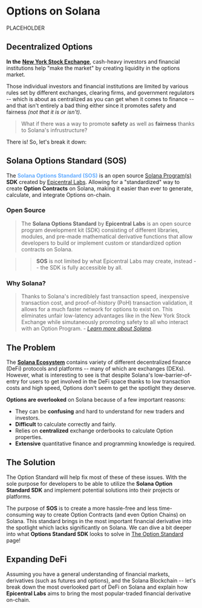# Options on Solana

PLACEHOLDER

## Decentralized Options

**In the** [**New York Stock Exchange**](https://www.nyse.com/index), cash-heavy investors and financial institutions help "make the market" by creating liquidity in the options market. 

Those individual investors and financial institutions are limited by various rules set by different exchanges, clearing firms, and government regulators -- which is about as centralized as you can get when it comes to finance -- and that isn't entirely a bad thing either since it promotes safety and fairness *(not that it is or isn't)*.

>What if there was a way to promote **safety** as well as **fairness** thanks to Solana's infrustructure?

There is! So, let's break it down:

## Solana Options Standard (SOS)

The <span style="color: #64acff">**Solana Options Standard (SOS)**</span> is an open source [Solana Program(s)](https://solana.com/docs/core/programs) **SDK** created by [Epicentral Labs](/epicentral-labs/about). Allowing for a "standardized" way to create **Option Contracts** on Solana, making it easier than ever to generate, calculate, and integrate Options on-chain.

### Open Source

>The **Solana Options Standard** by **Epicentral Labs** is an open source program development kit (SDK) consisting of different libraries, modules, and pre-made mathematical derivative functions that allow developers to build or implement custom or standardized option contracts on Solana. 

>>**SOS** is not limited by what Epicentral Labs may create, instead -- the SDK is fully accessible by all. 

### Why Solana?

>Thanks to Solana's incrediblely fast transaction speed, inexpensive transaction cost, and proof-of-history (PoH) transaction validation, it allows for a much faster network for options to exist on. This eliminates unfair low-latency advantages like in the New York Stock Exchange while simutaneously promoting safety to all who interact with an Option Program. - [*Learn more about Solana*](https://solana.com/).

## The Problem

The [**Solana Ecosystem**](https://solana.com/) contains variety of different decentralized finance (DeFi) protocols and platforms -- many of which are exchanges (DEXs). However, what is interesting to see is that despite Solana's low-barrier-of-entry for users to get involved in the DeFi space thanks to low transaction costs and high speed, Options don't seem to get the spotlight they deserve. 

**Options are overlooked** on Solana because of a few important reasons:

- They can be **confusing** and hard to understand for new traders and investors.
- **Difficult** to calculate correctly and fairly.
- Relies on **centralized** exchange orderbooks to calculate Option properties.
- **Extensive** quantitative finance and programming knowledge is required.

## The Solution

The Option Standard will help fix most of these of these issues. With the sole purpose for developers to be able to utilize the **Solana Option Standard SDK** and implement potential solutions into their projects or platforms.

The purpose of **SOS** is to create a more hassle-free and less time-consuming way to create Option Contracts (and even Option Chains) on Solana. This standard brings in the most important financial derivative into the spotlight which lacks significantly on Solana. We can dive a bit deeper into what **Options Standard SDK** looks to solve in [The Option Standard](/introduction/the-option-standard) page!

## Expanding DeFi

Assuming you have a general understanding of financial markets, derivatives (such as futures and options), and the Solana Blockchain -- let's break down the most overlooked part of DeFi on Solana and explain how **Epicentral Labs** aims to bring the most popular-traded financial derivative on-chain.
